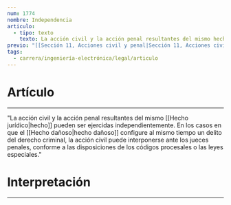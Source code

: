 ```yaml
---
num: 1774
nombre: Independencia
articulo:
  - tipo: texto
    texto: La acción civil y la acción penal resultantes del mismo hecho pueden ser ejercidas independientemente. En los casos en que el hecho dañoso configure al mismo tiempo un delito del derecho criminal, la acción civil puede interponerse ante los jueces penales, conforme a las disposiciones de los códigos procesales o las leyes especiales.
previo: "[[Sección 11, Acciones civil y penal|Sección 11, Acciones civil y penal]]"
tags:
  - carrera/ingeniería-electrónica/legal/articulo
---
```

# Artículo
---
"La acción civil y la acción penal resultantes del mismo [[Hecho jurídico|hecho]] pueden ser ejercidas independientemente. En los casos en que el [[Hecho dañoso|hecho dañoso]] configure al mismo tiempo un delito del derecho criminal, la acción civil puede interponerse ante los jueces penales, conforme a las disposiciones de los códigos procesales o las leyes especiales."

# Interpretación
---
